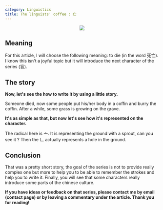 ```yaml
---
category: Linguistics
title: The linguists' coffee : 亡
---
```


<div style="text-align:center"><img src ="https://upload.wikimedia.org/wikipedia/commons/0/0e/亡-bw.png" /></div>

## Meaning

For this article, I will choose the following meaning: to die (in the word 死亡). I know this isn't a joyful topic but it will introduce
the next character of the series (盲).

## The story

**Now, let's see the how to write it by using a little story.**

Someone died, now some people put his/her body in a coffin and burry the coffin. After a while, some grass is growing on the grave.

**It's as simple as that, but now let's see how it's represented on the character.**

The radical here is 亠. It is representing the ground with a sprout, can you see it ? Then the 𠃊 actually represents a hole in the ground.

## Conclusion

That was a pretty short story, the goal of the series is not to provide really complex one but more to help you to be able to remember the strokes
and help you to write it. Finally, you will see that some characters really introduce some parts of the chinese culture.

**If you have ideas or feedback on that series, please contact me by email (contact page) or by leaving a commentary under the article. Thank you for reading!** 
